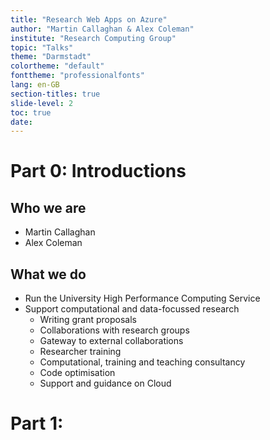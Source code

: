 ```yaml
---
title: "Research Web Apps on Azure"
author: "Martin Callaghan & Alex Coleman"
institute: "Research Computing Group"
topic: "Talks"
theme: "Darmstadt"
colortheme: "default"
fonttheme: "professionalfonts"
lang: en-GB
section-titles: true
slide-level: 2
toc: true
date:
---
```


# Part 0: Introductions

## Who we are

* Martin Callaghan
* Alex Coleman

## What we do

* Run the University High Performance Computing Service
* Support computational and data-focussed research
    * Writing grant proposals
    * Collaborations with research groups
    * Gateway to external collaborations
    * Researcher training
    * Computational, training and teaching consultancy
    * Code optimisation
    * Support and guidance on Cloud

# Part 1: 